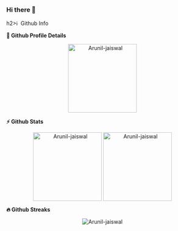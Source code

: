 ### Hi there 👋

<!--
**Arunil-jaiswal/Arunil-jaiswal** is a ✨ _special_ ✨ repository because its `README.md` (this file) appears on your GitHub profile.

Here are some ideas to get you started:

- 🔭 I’m currently working on ...
- 🌱 I’m currently learning ...
- 👯 I’m looking to collaborate on ...
- 🤔 I’m looking for help with ...
- 💬 Ask me about ...
- 📫 How to reach me: ...
- 😄 Pronouns: ...
- ⚡ Fun fact: ...
-->
h2>ℹ️ &nbsp;Github Info</h2>

  <summary><b>🔎 Github Profile Details</b></summary>
<p align="center"><img height="180em" src="https://github-profile-summary-cards.vercel.app/api/cards/profile-details?username=Arunil-jaiswal&theme=github_dark" alt="Arunil-jaiswal" align = "center"/></p>

  <summary><b>⚡ Github Stats</b></summary>
<p align="center"><img height="180em" src="https://github-readme-stats.vercel.app/api?username=Arunil-jaiswal&hide_border=true&count_private=true&show_icons=true&theme=radical" alt="Arunil-jaiswal" align = "center"/>
<img height="180em" src="https://github-readme-stats.vercel.app/api/top-langs?username=Arunil-jaiswal&show_icons=true&locale=en&layout=compact&hide_border=true&theme=radical" alt="Arunil-jaiswal" align = "center"/></p>

 <summary><b>🔥 Github Streaks</b></summary>
<p align="center"><img src="https://github-readme-streak-stats.herokuapp.com/?user=Arunil-jaiswal&theme=black-ice&hide_border=true&stroke=0000&background=0D1117&ring=e05397&fire=e05397&currStreakLabel=e05397" alt="Arunil-jaiswal" /></p>
